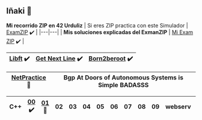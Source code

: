 ## Iñaki 👋

**Mi recorrido ZIP en 42 Urduliz**
| Si eres ZIP practica con este Simulador | [ExamZIP](https://github.com/inakilastra/ExamZIP) :heavy_check_mark: |
|---|---|
| **Mis soluciones explicadas del ExmanZIP** | [Mi Exam ZIP](https://github.com/inakilastra/Mi_Exman_ZIP) :heavy_check_mark: |


| [Libft](https://github.com/inakilastra/Libft) :heavy_check_mark: | [Get Next Line](https://github.com/inakilastra/Get_Next_Line) :heavy_check_mark: | [Born2beroot](https://github.com/inakilastra/Born2beroot)  :heavy_check_mark: |
|---|---|---|

| [NetPractice](https://github.com/inakilastra/NetPractice) :construction: | Bgp At Doors of Autonomous Systems is Simple BADASSS |
|---|---|


| C++ | [00](https://github.com/inakilastra/CPP00) :heavy_check_mark: | [01](https://github.com/inakilastra/CPP01) :construction: | 02 | 03 | 04 | 05 | 06 | 07 | 08 | 09 | webserv | ft_irc | 
|---|---|---|---|---|---|---|---|---|---|---|---|---|


<!--
**inakilastra/inakilastra** is a ✨ _special_ ✨ repository because its `README.md` (this file) appears on your GitHub profile.

Here are some ideas to get you started:

- 🔭 I’m currently working on ...
- 🌱 I’m currently learning ...
- 👯 I’m looking to collaborate on ...
- 🤔 I’m looking for help with ...
- 💬 Ask me about ...
- 📫 How to reach me: ...
- 😄 Pronouns: ...
- ⚡ Fun fact: ...
-->

